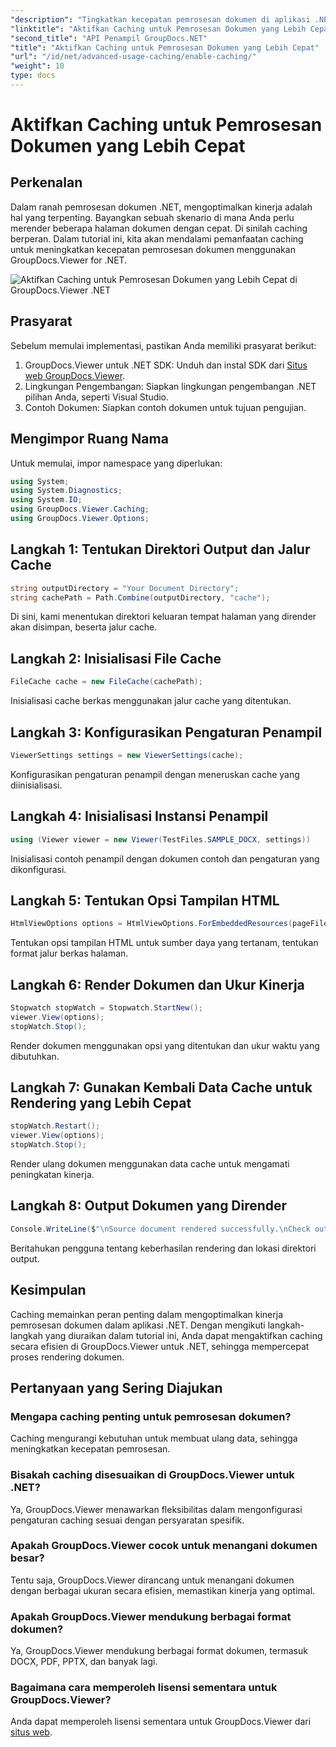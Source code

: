 ```yaml
---
"description": "Tingkatkan kecepatan pemrosesan dokumen di aplikasi .NET dengan GroupDocs.Viewer dengan memanfaatkan caching. Optimalkan kinerja dengan mudah."
"linktitle": "Aktifkan Caching untuk Pemrosesan Dokumen yang Lebih Cepat"
"second_title": "API Penampil GroupDocs.NET"
"title": "Aktifkan Caching untuk Pemrosesan Dokumen yang Lebih Cepat"
"url": "/id/net/advanced-usage-caching/enable-caching/"
"weight": 10
type: docs
---
```

# Aktifkan Caching untuk Pemrosesan Dokumen yang Lebih Cepat

## Perkenalan
Dalam ranah pemrosesan dokumen .NET, mengoptimalkan kinerja adalah hal yang terpenting. Bayangkan sebuah skenario di mana Anda perlu merender beberapa halaman dokumen dengan cepat. Di sinilah caching berperan. Dalam tutorial ini, kita akan mendalami pemanfaatan caching untuk meningkatkan kecepatan pemrosesan dokumen menggunakan GroupDocs.Viewer for .NET.

![Aktifkan Caching untuk Pemrosesan Dokumen yang Lebih Cepat di GroupDocs.Viewer .NET](/viewer/advanced-usage/enable-caching-faster-document-processing-img.png)

## Prasyarat
Sebelum memulai implementasi, pastikan Anda memiliki prasyarat berikut:
1. GroupDocs.Viewer untuk .NET SDK: Unduh dan instal SDK dari [Situs web GroupDocs.Viewer](https://releases.groupdocs.com/viewer/net/).
2. Lingkungan Pengembangan: Siapkan lingkungan pengembangan .NET pilihan Anda, seperti Visual Studio.
3. Contoh Dokumen: Siapkan contoh dokumen untuk tujuan pengujian.

## Mengimpor Ruang Nama
Untuk memulai, impor namespace yang diperlukan:
```csharp
using System;
using System.Diagnostics;
using System.IO;
using GroupDocs.Viewer.Caching;
using GroupDocs.Viewer.Options;
```

## Langkah 1: Tentukan Direktori Output dan Jalur Cache
```csharp
string outputDirectory = "Your Document Directory";
string cachePath = Path.Combine(outputDirectory, "cache");
```
Di sini, kami menentukan direktori keluaran tempat halaman yang dirender akan disimpan, beserta jalur cache.
## Langkah 2: Inisialisasi File Cache
```csharp
FileCache cache = new FileCache(cachePath);
```
Inisialisasi cache berkas menggunakan jalur cache yang ditentukan.
## Langkah 3: Konfigurasikan Pengaturan Penampil
```csharp
ViewerSettings settings = new ViewerSettings(cache);
```
Konfigurasikan pengaturan penampil dengan meneruskan cache yang diinisialisasi.
## Langkah 4: Inisialisasi Instansi Penampil
```csharp
using (Viewer viewer = new Viewer(TestFiles.SAMPLE_DOCX, settings))
```
Inisialisasi contoh penampil dengan dokumen contoh dan pengaturan yang dikonfigurasi.
## Langkah 5: Tentukan Opsi Tampilan HTML
```csharp
HtmlViewOptions options = HtmlViewOptions.ForEmbeddedResources(pageFilePathFormat);
```
Tentukan opsi tampilan HTML untuk sumber daya yang tertanam, tentukan format jalur berkas halaman.
## Langkah 6: Render Dokumen dan Ukur Kinerja
```csharp
Stopwatch stopWatch = Stopwatch.StartNew();
viewer.View(options);
stopWatch.Stop();
```
Render dokumen menggunakan opsi yang ditentukan dan ukur waktu yang dibutuhkan.
## Langkah 7: Gunakan Kembali Data Cache untuk Rendering yang Lebih Cepat
```csharp
stopWatch.Restart();
viewer.View(options);
stopWatch.Stop();
```
Render ulang dokumen menggunakan data cache untuk mengamati peningkatan kinerja.
## Langkah 8: Output Dokumen yang Dirender
```csharp
Console.WriteLine($"\nSource document rendered successfully.\nCheck output in {outputDirectory}.");
```
Beritahukan pengguna tentang keberhasilan rendering dan lokasi direktori output.

## Kesimpulan
Caching memainkan peran penting dalam mengoptimalkan kinerja pemrosesan dokumen dalam aplikasi .NET. Dengan mengikuti langkah-langkah yang diuraikan dalam tutorial ini, Anda dapat mengaktifkan caching secara efisien di GroupDocs.Viewer untuk .NET, sehingga mempercepat proses rendering dokumen.
## Pertanyaan yang Sering Diajukan
### Mengapa caching penting untuk pemrosesan dokumen?
Caching mengurangi kebutuhan untuk membuat ulang data, sehingga meningkatkan kecepatan pemrosesan.
### Bisakah caching disesuaikan di GroupDocs.Viewer untuk .NET?
Ya, GroupDocs.Viewer menawarkan fleksibilitas dalam mengonfigurasi pengaturan caching sesuai dengan persyaratan spesifik.
### Apakah GroupDocs.Viewer cocok untuk menangani dokumen besar?
Tentu saja, GroupDocs.Viewer dirancang untuk menangani dokumen dengan berbagai ukuran secara efisien, memastikan kinerja yang optimal.
### Apakah GroupDocs.Viewer mendukung berbagai format dokumen?
Ya, GroupDocs.Viewer mendukung berbagai format dokumen, termasuk DOCX, PDF, PPTX, dan banyak lagi.
### Bagaimana cara memperoleh lisensi sementara untuk GroupDocs.Viewer?
Anda dapat memperoleh lisensi sementara untuk GroupDocs.Viewer dari [situs web](https://purchase.groupdocs.com/temporary-license/).